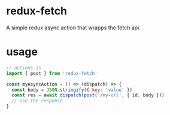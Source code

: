 # redux-fetch

A simple redux async action that wrapps the fetch api.

# usage

```javascript
// actions.js
import { post } from 'redux-fetch'

const myAsyncAction = () => (dispatch) => {
  const body = JSON.stringify({ key: 'value' })
  const res = await dispatch(post('/my-url', { id, body }))
  // use the response
}
```
